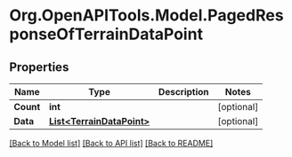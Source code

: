 # Org.OpenAPITools.Model.PagedResponseOfTerrainDataPoint

## Properties

Name | Type | Description | Notes
------------ | ------------- | ------------- | -------------
**Count** | **int** |  | [optional] 
**Data** | [**List&lt;TerrainDataPoint&gt;**](TerrainDataPoint.md) |  | [optional] 

[[Back to Model list]](../README.md#documentation-for-models) [[Back to API list]](../README.md#documentation-for-api-endpoints) [[Back to README]](../README.md)

